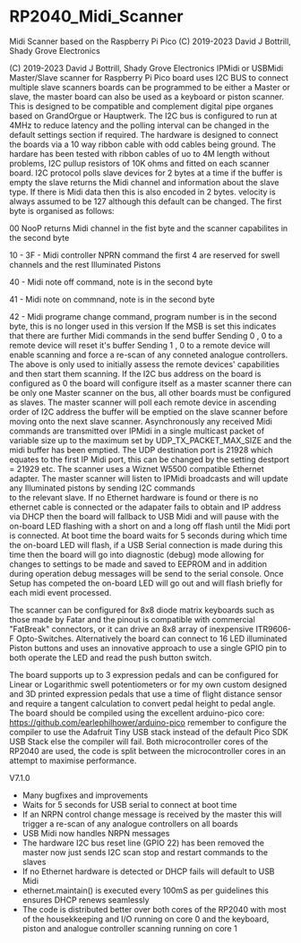 # RP2040_Midi_Scanner
Midi Scanner based on the Raspberry Pi Pico
(C) 2019-2023 David J Bottrill, Shady Grove Electronics

(C) 2019-2023 David J Bottrill, Shady Grove Electronics
  IPMidi or USBMidi Master/Slave scanner for Raspberry Pi Pico board uses I2C BUS to connect multiple slave scanners
  boards can be programmed to be either a Master or slave, the master board can also be used as a keyboard or piston scanner. 
  This is designed to be compatible and complement digital pipe organes based on GrandOrgue or Hauptwerk.
  The I2C bus is configured to run at 4MHz to reduce latency and the polling interval can be changed in 
  the default settings section if required.
  The hardware is designed to connect the boards via a 10 way ribbon cable with odd cables being ground. The hardare has been tested
  with ribbon cables of uo to 4M length without problems, I2C pullup resistors of 10K ohms and fitted on each scanner board.
  I2C protocol polls slave devices for 2 bytes at a time if the buffer is empty the slave returns
  the Midi channel and information about the slave type.
  If there is Midi data then this is also encoded in 2 bytes.
  velocity is always assumed to be 127 although this default can be changed.
  The first byte is organised as follows:
  
  00        NooP returns Midi channel in the fist byte and the scanner capabilites in the second byte
  
  10 - 3F - Midi controller NPRN command the first 4 are reserved for swell channels and the rest Illuminated Pistons
  
  40 -      Midi note off command, note is in the second byte
  
  41 -      Midi note on commnand, note is in the second byte
  
  42 -      Midi programe change command, program number is in the second byte, this is no longer used in this version
  If the MSB is set this indicates that there are further Midi commands in the send buffer
  Sending 0 , 0 to a remote device will reset it's buffer
  Sending 1 , 0 to a remote device will enable scanning and force a re-scan of any conneted analogue controllers.
  The above is only used to initially assess the remote devices' capabilities and then start them scanning.
  If the I2C bus address on the board is configured as 0 the board will configure itself as a master scanner
  there can be only one Master scanner on the bus, all other boards must be configured as slaves.
  The master scanner will poll each remote device in ascending order of I2C address
  the buffer will be emptied on the slave scanner before moving onto the next slave scanner.
  Asynchronously any received Midi commands are transmitted over IPMidi in a single 
  multicast packet of variable size up to the maximum set by UDP_TX_PACKET_MAX_SIZE and the midi buffer has been emptied.
  The UDP destination port is 21928 which equates to the first IP Midi port, this can be changed
  by the setting destport = 21929 etc.
  The scanner uses a Wiznet W5500 compatible Ethernet adapter. 
  The master scanner will listen to IPMidi broadcasts and will update any Illuminated pistons by sending I2C commands   
  to the relevant slave.
  If no Ethernet hardware is found or there is no ethernet cable is connected or the adapater fails to obtain and IP address via DHCP
  then the board will fallback to USB Midi and will pause with the on-board LED flashing with a short on and a long off flash until
  the Midi port is connected.
  At boot time the board waits for 5 seconds during which time the on-board LED will flash, if a USB Serial connection
  is made during this time then the board will go into diagnostic (debug) mode allowing for changes to settings to be made 
  and saved to EEPROM and in addition during operation debug messages will be send to the serial console.
  Once Setup has competed the on-board LED will go out and will flash briefly for each midi event processed. 
   
  The scanner can be configured for 8x8 diode matrix keyboards such as those made by Fatar and the pinout is compatible with
  commercial "FatBreak" connectors, or it can drive an 8x8 array of inexpensive ITR9606-F Opto-Switches. 
  Alternatively the board can connect to 16 LED illuminated Piston buttons and uses an innovative approach to use 
  a single GPIO pin to both operate the LED and read the push button switch.
       
  The board supports up to 3 expression pedals and can be configured for Linear or Logarithmic swell potentiometers 
  or for my own custom designed and 3D printed expression pedals that use a time of flight distance sensor and require 
  a tangent calculation to convert pedal height to pedal angle.
  The board should be compiled using the excellent arduino-pico core: https://github.com/earlephilhower/arduino-pico 
  remember to configure the compiler to use the Adafruit Tiny USB stack instead of the default Pico SDK USB Stack else the compiler 
  will fail.
  Both microcontroller cores of the RP2040 are used, the code is split between the microcontroller cores in an attempt to maximise
  performance.
  
  V7.1.0
  * Many bugfixes and improvements
  * Waits for 5 seconds for USB serial to connect at boot time  
  * If an NRPN control change message is received by the master this will trigger a re-scan of any analogue controllers on all boards
  * USB Midi now handles NRPN messages  
  * The hardware I2C bus reset line (GPIO 22) has been removed the master now just sends I2C scan stop and restart commands to the slaves
  * If no Ethernet hardware is detected or DHCP fails will default to USB Midi
  * ethernet.maintain() is executed every 100mS as per guidelines this ensures DHCP renews seamlessly
  * The code is distributed better over both cores of the RP2040 with most of the housekkeeping and I/O running on core 0
    and the keyboard, piston and analogue controller scanning running on core 1
  
